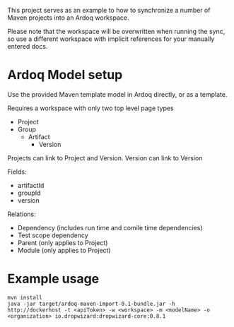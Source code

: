 This project serves as an example to how to synchronize a number of Maven projects into an Ardoq workspace.


Please note that the workspace will be overwritten when running the sync, so use a different workspace with implicit references for your manually entered docs.


# Ardoq Model setup

Use the provided Maven template model in Ardoq directly, or as a template.

Requires a workspace with only two top level page types

* Project
* Group
  * Artifact
    * Version

Projects can link to Project and Version. Version can link to Version

Fields:
* artifactId
* groupId
* version


Relations:
* Dependency (includes run time and comile time dependencies)
* Test scope dependency
* Parent (only applies to Project)
* Module (only applies to Project)



# Example usage
```
mvn install
java -jar target/ardoq-maven-import-0.1-bundle.jar -h http://dockerhost -t <apiToken> -w <workspace> -m <modelName> -o <organization> io.dropwizard:dropwizard-core:0.8.1
```





